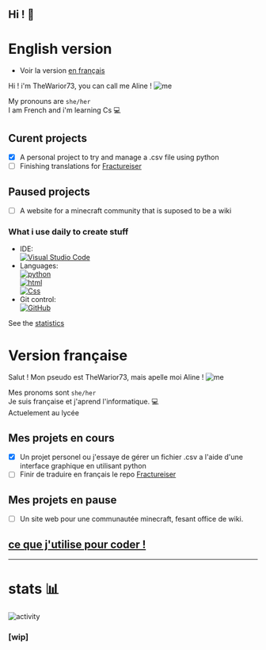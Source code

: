 ## Hi ! 👋

# English version
- Voir la version [en français](#version-française)

Hi ! i'm TheWarior73, you can call me Aline !
![me](https://cdn.discordapp.com/attachments/1042889170240163840/1125102130622111765/image.png?size=16&quality=lossless)

My pronouns are `she/her`   
I am French and i'm learning Cs 💻

## Curent projects
- [x] A personal project to try and manage a .csv file using python
- [ ] Finishing translations for [Fractureiser](https://github.com/TheWarior73/fractureiser)

## Paused projects
- [ ] A website for a minecraft community that is suposed to be a wiki

### What i use daily to create stuff

- IDE: \
[![Visual Studio Code](https://img.shields.io/badge/VSCode-black?style=flat-square&logo=visual-studio-code)](https://code.visualstudio.com/)
- Languages: \
[![python](https://img.shields.io/badge/Python-black?style=flat-square&logo=python)](https://python.org)\
[![html](https://img.shields.io/badge/HTML-black?style=flat-square&logo=html5)](https://developer.mozilla.org/fr/docs/Web/HTML) \
[![Css](https://img.shields.io/badge/Javascript-black?style=flat-square&logo=javascript)](https://developer.mozilla.org/fr/docs/Web/JavaScript) 
- Git control: \
[![GitHub](https://img.shields.io/badge/GitHub-black?style=flat-square&logo=github)](https://github.com/)

See the [statistics](#stats) 



# Version française
Salut ! Mon pseudo est TheWarior73, mais apelle moi Aline !
![me](https://cdn.discordapp.com/attachments/1042889170240163840/1125102130622111765/image.png?size=16&quality=lossless)

Mes pronoms sont `she/her` \
Je suis française et j'aprend l'informatique. 💻\
Actuelement au lycée

## Mes projets en cours
- [x] Un projet personel ou j'essaye de gérer un fichier .csv a l'aide d'une interface graphique en utilisant python 
- [ ] Finir de traduire en français le repo [Fractureiser](https://github.com/TheWarior73/fractureiser)
## Mes projets en pause
- [ ] Un site web pour une communautée minecraft, fesant office de wiki. 

## [ce que j'utilise pour coder !](#what-i-use-daily-to-create-stuff) 

--- 

# stats 📊

![activity](https://wakatime.com/share/@Th3_Warior/db25347c-4689-4bfd-a615-9ad0d044f335.svg)

### [wip]